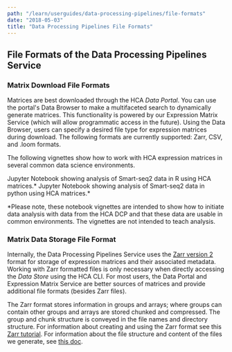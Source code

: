 ```yaml
---
path: "/learn/userguides/data-processing-pipelines/file-formats"
date: "2018-05-03"
title: "Data Processing Pipelines File Formats"
---
```


## File Formats of the Data Processing Pipelines Service

### Matrix Download File Formats

Matrices are best downloaded through the HCA *Data Portal*. You can use the portal's Data Browser to make a multifaceted search to dynamically generate matrices. This functionality is powered by our Expression Matrix Service (which will allow programmatic access in the future). Using the Data Browser, users can specify a desired file type for expression matrices during download. The following formats are currently supported: Zarr, CSV, and .loom formats.

The following vignettes show how to work with HCA expression matrices in several common data science environments.

Jupyter Notebook showing analysis of Smart-seq2 data in R using HCA matrices.*
Jupyter Notebook showing analysis of Smart-seq2 data in python using HCA matrices.*

*Please note, these notebook vignettes are intended to show how to initiate data analysis with data from the HCA DCP and that these data are usable in common environments. The vignettes are not intended to teach analysis.


### Matrix Data Storage File Format

Internally, the Data Processing Pipelines Service uses the [Zarr version 2](https://zarr.readthedocs.io/en/stable/spec/v2.html) format for storage of expression matrices and their associated metadata. Working with Zarr formatted files is only necessary when directly accessing the *Data Store* using the HCA CLI. For most users, the Data Portal and Expression Matrix Service are better sources of matrices and provide additional file formats (besides Zarr files). 

The Zarr format stores information in groups and arrays; where groups can contain other groups and arrays are stored chunked and compressed. The group and chunk structure is conveyed in the file names and directory structure. For information about creating and using the Zarr format see this [Zarr tutorial](https://zarr.readthedocs.io/en/stable/tutorial.html#). For information about the file structure and content of the files we generate, see [this doc](https://github.com/HumanCellAtlas/skylab/blob/6aa3a97800aab23c18cd746800b9e4073e53e810/docs/matrix_format_spec.md).



